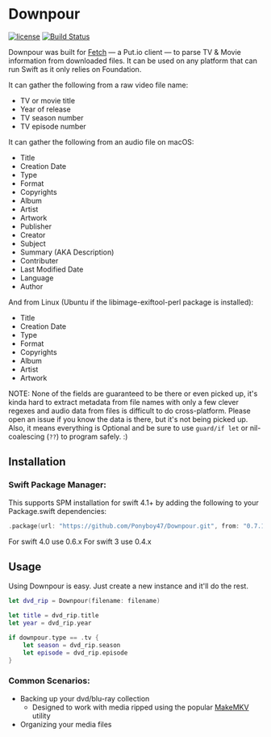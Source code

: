 # Downpour
[![license](https://img.shields.io/badge/license-GPLv3-blue.svg)](https://github.com/Ponyboy47/Downpour/blob/master/LICENSE) [![Build Status](https://travis-ci.org/Ponyboy47/Downpour.svg?branch=master)](https://travis-ci.org/Ponyboy47/Downpour)

Downpour was built for [Fetch](http://getfetchapp.com) — a Put.io client — to parse TV & Movie information from downloaded files. It can be used on any platform that can run Swift as it only relies on Foundation.

It can gather the following from a raw video file name:

- TV or movie title
- Year of release
- TV season number
- TV episode number

It can gather the following from an audio file on macOS:

- Title
- Creation Date
- Type
- Format
- Copyrights
- Album
- Artist
- Artwork
- Publisher
- Creator
- Subject
- Summary (AKA Description)
- Contributer
- Last Modified Date
- Language
- Author

And from Linux (Ubuntu if the libimage-exiftool-perl package is installed):

- Title
- Creation Date
- Type
- Format
- Copyrights
- Album
- Artist
- Artwork

NOTE: None of the fields are guaranteed to be there or even picked up, it's kinda hard to extract metadata from file names with only a few clever regexes and audio data from files is difficult to do cross-platform. Please open an issue if you know the data is there, but it's not being picked up. Also, it means everything is Optional and be sure to use `guard/if let` or nil-coalescing (`??`) to program safely. :)

## Installation
### Swift Package Manager:
This supports SPM installation for swift 4.1+ by adding the following to your Package.swift dependencies:
```swift
.package(url: "https://github.com/Ponyboy47/Downpour.git", from: "0.7.1")
```
For swift 4.0 use 0.6.x
For swift 3 use 0.4.x

## Usage

Using Downpour is easy. Just create a new instance and it'll do the rest.

```swift
let dvd_rip = Downpour(filename: filename)

let title = dvd_rip.title
let year = dvd_rip.year

if downpour.type == .tv {
    let season = dvd_rip.season
    let episode = dvd_rip.episode
}
```

### Common Scenarios:
- Backing up your dvd/blu-ray collection
  - Designed to work with media ripped using the popular [MakeMKV](http://makemkv.com) utility
- Organizing your media files

